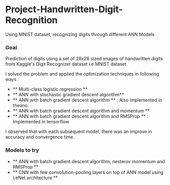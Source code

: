 # Project-Handwritten-Digit-Recognition
Using MNIST dataset, recognizing digits through different ANN Models

### Goal ### 
Prediction of digits using a set of 28x28 sized images of handwritten digits from Kaggle's Digit Recognizer dataset i.e MNIST dataset

I solved the problem and applied the optimization techniques in following ways : 
* ** Multi-class logistic regression **
* ** ANN with stochastic gradient descent algorithm** 
* ** ANN with batch gradient descent algorithm ** : Also implemented in theano.
* ** ANN with batch gradient descent algorithm and momentum **
* ** ANN with batch gradient descent algorithm and RMSProp ** : Implemented in tensorflow

I observed that with each subsequent model, there was an improve in accuracy and convergence time.

### Models to try ###
* ** ANN with batch gradient descent algorithm, nesterov momentum and RMSProp **
* ** CNN with few convolution-pooling layers on top of ANN model using LeNet architecture **
